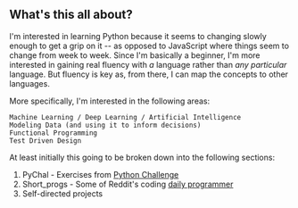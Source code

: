 ## What's this all about?

I'm interested in learning Python because it seems to changing slowly enough to get a grip on it -- as opposed to JavaScript where things seem to change from week to week. Since I'm basically a beginner, I'm more interested in gaining real fluency with *a* language rather than *any particular* language. But fluency is key as, from there, I can map the concepts to other languages.

More specifically, I'm interested in the following areas:

    Machine Learning / Deep Learning / Artificial Intelligence
    Modeling Data (and using it to inform decisions)
    Functional Programming
    Test Driven Design

At least initially this going to be broken down into the following sections:

1. PyChal       - Exercises from [Python Challenge](http://www.pythonchallenge.com)
2. Short_progs  - Some of Reddit's coding [daily
   programmer](https://www.reddit.com/r/dailyprogrammer/wiki/challenges)
3. Self-directed projects 
